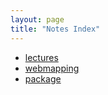 ```yaml
---
layout: page
title: "Notes Index"
---
```


- [lectures](lectures/index.md)
- [webmapping](webmapping/index.md)
- [package](package/index.md)

